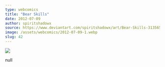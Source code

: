 ```yaml
---
type: webcomics
title: "Bear Skills"
date: 2012-07-09
author: spiritshadowx
source: https://www.deviantart.com/spiritshadowx/art/Bear-Skills-313565273
image: /assets/webcomics/2012-07-09-1.webp
slug: 42
---
```


![](/assets/webcomics/2012-07-09-1.webp)

null
